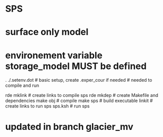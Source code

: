 # SPS
# surface only model
# environement variable storage_model MUST be defined

. ./.setenv.dot        # basic setup, create .exper_cour if needed
                       # needed to compile and run

rde mklink             # create links to compile sps
rde mkdep              # create Makefile and dependencies
make obj               # compile
make sps               # build executable
linkit                 # create links to run sps
sps.ksh                # run sps

# updated in branch glacier_mv
